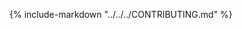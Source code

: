 <!-- Included in website. Edit CONTRIBUTING.md for GitHub. -->
{% include-markdown "../../../CONTRIBUTING.md" %}
